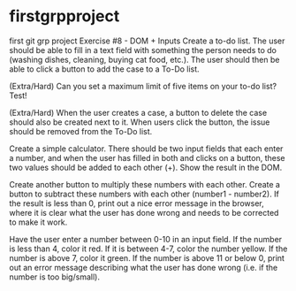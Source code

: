 # firstgrpproject
first git grp project 
Exercise #8 - DOM + Inputs
Create a to-do list. The user should be able to fill in a text field with something the person needs to do (washing dishes, cleaning, buying cat food, etc.). The user should then be able to click a button to add the case to a To-Do list.

(Extra/Hard) Can you set a maximum limit of five items on your to-do list? Test!

(Extra/Hard) When the user creates a case, a button to delete the case should also be created next to it. When users click the button, the issue should be removed from the To-Do list.


Create a simple calculator. There should be two input fields that each enter a number, and when the user has filled in both and clicks on a button, these two values should be added to each other (+). Show the result in the DOM.

Create another button to multiply these numbers with each other.
Create a button to subtract these numbers with each other (number1 - number2). If the result is less than 0, print out a nice error message in the browser, where it is clear what the user has done wrong and needs to be corrected to make it work.

Have the user enter a number between 0-10 in an input field. If the number is less than 4, color it red. If it is between 4-7, color the number yellow. If the number is above 7, color it green. If the number is above 11 or below 0, print out an error message describing what the user has done wrong (i.e. if the number is too big/small).
